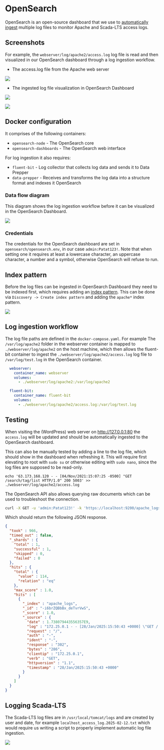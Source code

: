 # OpenSearch
OpenSearch is an open-source dashboard that we use to [automatically ingest](https://opensearch.org/docs/latest/observing-your-data/log-ingestion/) multiple log files to monitor Apache and Scada-LTS access logs.

## Screenshots
For example, the `webserver/log/apache2/access.log` log file is read and then visualized in our OpenSearch dashboard through a log ingestion workflow.

- The access.log file from the Apache web server

![](https://github.com/user-attachments/assets/4616222a-3eeb-4fc8-a8e8-b2597e3ab44a)

- The ingested log file visualization in OpenSearch Dashboard

![](https://github.com/user-attachments/assets/54c1bb90-0231-4e7e-845c-13a46008ab59)

![](https://github.com/user-attachments/assets/d1907fe0-043b-4e40-afd2-7fc72525f5fd)



## Docker configuration
It comprises of the following containers:
- `opensearch-node` - The OpenSearch core
- `opensearch-dashboards` - The OpenSearch web interface

For log ingestion it also requires:
- `fluent-bit` - Log collector that collects log data and sends it to Data Prepper
- `data-prepper` - Receives and transforms the log data into a structure format and indexes it OpenSearch

### Data flow diagram
This diagram shows the log ingestion workflow before it can be visualized in the OpenSearch Dashboard.

![](https://opensearch.org/docs/latest/images/la.png)

### Credentials
The credentials for the OpenSearch dashboard are set in `opensearch/opensearch.env`, in our case `admin:Patat123!`. Note that when setting one it requires at least a lowercase character, an uppercase character, a number and a symbol, otherwise OpenSearch will refuse to run.

## Index pattern
Before the log files can be ingested in OpenSearch Dashboard they need to be indexed first, which requires adding an [index pattern](https://opensearch.org/docs/latest/dashboards/management/index-patterns/). This can be done via `Discovery -> Create index pattern` and adding the  `apache*` index pattern.

![](https://github.com/user-attachments/assets/21962c37-8774-4c5b-a84e-af197924fb68)

## Log ingestion workflow
The log file paths are defined in the `docker-compose.yaml`. For example The `/var/log/apache2` folder in the webserver container is mapped to `./webserver/log/apache2` on the host machine, which then allows the fluent-bit container to ingest the `./webserver/log/apache2/access.log` log file to `/var/log/test.log` in the OpenSearch container.
```yml
  webserver:
    container_name: webserver
    volumes:
      - ./webserver/log/apache2:/var/log/apache2
```
```yml
  fluent-bit:
    container_name: fluent-bit
    volumes:
      - ./webserver/log/apache2/access.log:/var/log/test.log
```

## Testing
When visiting the (WordPress) web server on http://127.0.0.1:80 the `access.log` will be updated and should be automatically ingested to the OpenSearch dashboard.

This can also be manually tested by adding a line to the log file, which should show in the dashboard when refreshing it. This will require first elevating to root with `sudo su` or otherwise editing with `sudo nano`, since the log files are supposed to be read-only.
```
echo '63.173.168.120 - - [04/Nov/2021:15:07:25 -0500] "GET /search/tag/list HTTP/1.0" 200 5003' >> ./webserver/log/apache2/access.log
```

The OpenSearch API also allows querying raw documents which can be used to troubleshoot the connection.
```sh
curl -X GET -u 'admin:Patat123!' -k 'https://localhost:9200/apache_logs/_search?pretty&size=1'
```
Which should return the following JSON response.
```json
{
  "took" : 966,
  "timed_out" : false,
  "_shards" : {
    "total" : 1,
    "successful" : 1,
    "skipped" : 0,
    "failed" : 0
  },
  "hits" : {
    "total" : {
      "value" : 114,
      "relation" : "eq"
    },
    "max_score" : 1.0,
    "hits" : [
      {
        "_index" : "apache_logs",
        "_id" : "-i6brZQBbBx_deTvrVwS",
        "_score" : 1.0,
        "_source" : {
          "date" : 1.738079443556357E9,
          "log" : "172.25.0.1 - - [28/Jan/2025:15:50:43 +0000] \"GET / HTTP/1.1\" 302 286 \"-\" \"Mozilla/5.0 (Windows NT 10.0; Win64; x64; rv:134.0) Gecko/20100101 Firefox/134.0\"",
          "request" : "/",
          "auth" : "-",
          "ident" : "-",
          "response" : "302",
          "bytes" : "286",
          "clientip" : "172.25.0.1",
          "verb" : "GET",
          "httpversion" : "1.1",
          "timestamp" : "28/Jan/2025:15:50:43 +0000"
        }
      }
    ]
  }
}
```

## Logging Scada-LTS

The Scada-LTS log files are in `/usr/local/tomcat/logs` and are created by user and date, for example `localhost_access_log.2025-02-12.txt` which would require us writing a script to properly implement automatic log file ingestion.

![](https://github.com/user-attachments/assets/4af86778-5e30-491f-a9b8-f8c3facccd14)

